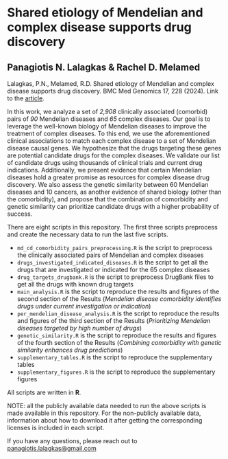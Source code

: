 # Shared etiology of Mendelian and complex disease supports drug discovery

## Panagiotis N. Lalagkas & Rachel D. Melamed

Lalagkas, P.N., Melamed, R.D. Shared etiology of Mendelian and complex disease supports drug discovery. BMC Med Genomics 17, 228 (2024).
Link to the [article](https://bmcmedgenomics.biomedcentral.com/articles/10.1186/s12920-024-01988-3).

In this work, we analyze a set of *2,908* clinically associated (comorbid) pairs of *90* Mendelian diseases and *65* complex diseases. Our goal is to leverage the well-known biology of Mendelian diseases to improve the treatment of complex diseases. To this end, we use the aforementioned clinical associations to match each complex disease to a set of Mendelian disease causal genes. We hypothesize that the drugs targeting these genes are potential candidate drugs for the complex diseases. We validate our list of candidate drugs using thousands of clinical trials and current drug indications. Additionally, we present evidence that certain Mendelian diseases hold a greater promise as resources for complex disease drug discovery. We also assess the genetic similarity between 60 Mendelian diseases and 10 cancers, as another evidence of shared biology (other than the comorbidity), and propose that the combination of comorbidity and genetic similarity can prioritize candidate drugs with a higher probability of success.

There are eight scripts in this repository. The first three scripts preprocess and create the necessary data to run the last five scripts.

- `md_cd_comorbidity_pairs_preprocessing.R` is the script to preprocess the clinically associated pairs of Mendelian and complex diseases
- `drugs_investigated_indicated_diseases.R` is the script to get all the drugs that are investigated or indicated for the 65 complex diseases
- `drug_targets_drugbank.R` is the script to preprocess DrugBank files to get all the drugs with known drug targets
- `main_analysis.R` is the script to reproduce the results and figures of the second section of the Results (*Mendelian disease comorbidity identifies drugs under current investigation or indication*)
- `per_mendelian_disease_analysis.R` is the script to reproduce the results and figures of the third section of the Results (*Prioritizing Mendelian diseases targeted by high number of drugs*)
- `genetic_similarity.R` is the script to reproduce the results and figures of the fourth section of the Results (*Combining comorbidity with genetic similarity enhances drug predictions*)
- `supplementary_tables.R` is the script to reproduce the supplementary tables
- `supplementary_figures.R` is the script to reproduce the supplementary figures

All scripts are written in **R**.

NOTE: all the publicly available data needed to run the above scripts is made available in this repository. For the non-publicly available data, information about how to download it after getting the corresponding licenses is included in each script.

If you have any questions, please reach out to [panagiotis.lalagkas@gmail.com](mailto:panagiotis.lalagkas@gmail.com)


